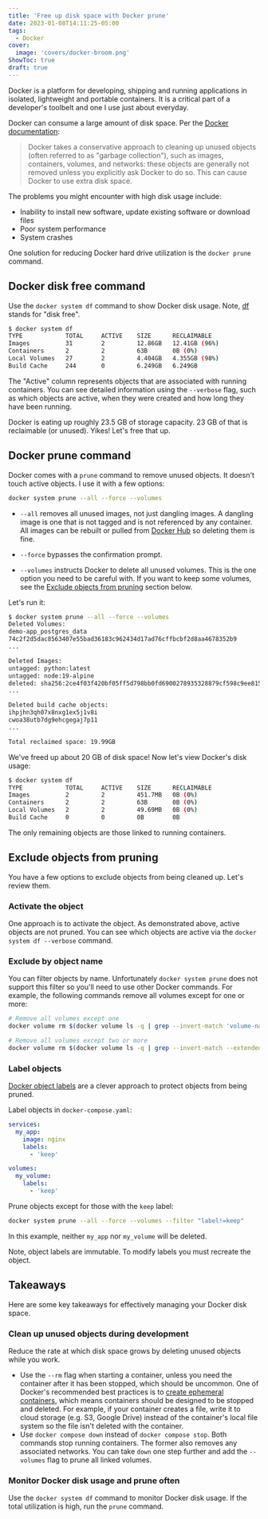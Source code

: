 ```yaml
---
title: 'Free up disk space with Docker prune'
date: 2023-01-08T14:11:25-05:00
tags:
  - Docker
cover:
  image: 'covers/docker-broom.png'
ShowToc: true
draft: true
---
```


Docker is a platform for developing, shipping and running applications in isolated, lightweight and portable containers. It is a critical part of a developer's toolbelt and one I use just about everyday.

Docker can consume a large amount of disk space. Per the [Docker documentation](https://docs.docker.com/config/pruning/):

> Docker takes a conservative approach to cleaning up unused objects (often referred to as "garbage collection"), such as images, containers, volumes, and networks: these objects are generally not removed unless you explicitly ask Docker to do so. This can cause Docker to use extra disk space.

The problems you might encounter with high disk usage include:

- Inability to install new software, update existing software or download files
- Poor system performance
- System crashes

One solution for reducing Docker hard drive utilization is the `docker prune` command.

## Docker disk free command

Use the `docker system df` command to show Docker disk usage. Note, [df](<https://en.wikipedia.org/wiki/Df_(Unix)>) stands for "disk free".

```bash
$ docker system df
TYPE            TOTAL     ACTIVE    SIZE      RECLAIMABLE
Images          31        2         12.86GB   12.41GB (96%)
Containers      2         2         63B       0B (0%)
Local Volumes   27        2         4.404GB   4.355GB (98%)
Build Cache     244       0         6.249GB   6.249GB
```

The "Active" column represents objects that are associated with running containers. You can see detailed information using the `--verbose` flag, such as which objects are active, when they were created and how long they have been running.

Docker is eating up roughly 23.5 GB of storage capacity. 23 GB of that is reclaimable (or unused). Yikes! Let's free that up.

## Docker prune command

Docker comes with a `prune` command to remove unused objects. It doesn't touch active objects. I use it with a few options:

```bash
docker system prune --all --force --volumes
```

- `--all` removes all unused images, not just dangling images. A dangling image is one that is not tagged and is not referenced by any container. All images can be rebuilt or pulled from [Docker Hub](https://hub.docker.com/) so deleting them is fine.

- `--force` bypasses the confirmation prompt.

- `--volumes` instructs Docker to delete all unused volumes. This is the one option you need to be careful with. If you want to keep some volumes, see the [Exclude objects from pruning](#exclude-objects-from-pruning) section below.

Let's run it:

```bash
$ docker system prune --all --force --volumes
Deleted Volumes:
demo-app_postgres_data
74c2f2d5dac8563407e55bad36183c962434d17ad76cffbcbf2d8aa4678352b9
...

Deleted Images:
untagged: python:latest
untagged: node:19-alpine
deleted: sha256:2ce4f03f420bf05ff5d798bb0fd6900278935328879cf598c9ee815322853b94
...

Deleted build cache objects:
ihpjhn3qh07x8nxg1ex5j1v8i
cwoa38utb7dg9ehcgegaj7p11
...

Total reclaimed space: 19.99GB
```

We've freed up about 20 GB of disk space! Now let's view Docker's disk usage:

```bash
$ docker system df
TYPE            TOTAL     ACTIVE    SIZE      RECLAIMABLE
Images          2         2         451.7MB   0B (0%)
Containers      2         2         63B       0B (0%)
Local Volumes   2         2         49.69MB   0B (0%)
Build Cache     0         0         0B        0B
```

The only remaining objects are those linked to running containers.

## Exclude objects from pruning

You have a few options to exclude objects from being cleaned up. Let's review them.

### Activate the object

One approach is to activate the object. As demonstrated above, active objects are not pruned. You can see which objects are active via the `docker system df --verbose` command.

### Exclude by object name

You can filter objects by name. Unfortunately `docker system prune` does not support this filter so you'll need to use other Docker commands. For example, the following commands remove all volumes except for one or more:

```bash
# Remove all volumes except one
docker volume rm $(docker volume ls -q | grep --invert-match 'volume-name')

# Remove all volumes except two or more
docker volume rm $(docker volume ls -q | grep --invert-match --extended-regexp 'volume-name1|volume-name2')
```

### Label objects

[Docker object labels](https://docs.docker.com/config/labels-custom-metadata/) are a clever approach to protect objects from being pruned.

Label objects in `docker-compose.yaml`:

```yaml
services:
  my_app:
    image: nginx
    labels:
      - 'keep'

volumes:
  my_volume:
    labels:
      - 'keep'
```

Prune objects except for those with the `keep` label:

```bash
docker system prune --all --force --volumes --filter "label!=keep"
```

In this example, neither `my_app` nor `my_volume` will be deleted.

Note, object labels are immutable. To modify labels you must recreate the object.

## Takeaways

Here are some key takeaways for effectively managing your Docker disk space.

### Clean up unused objects during development

Reduce the rate at which disk space grows by deleting unused objects while you work.

- Use the `--rm` flag when starting a container, unless you need the container after it has been stopped, which should be uncommon. One of Docker's recommended best practices is to [create ephemeral containers](https://docs.docker.com/develop/develop-images/dockerfile_best-practices/#create-ephemeral-containers), which means containers should be designed to be stopped and deleted. For example, if your container creates a file, write it to cloud storage (e.g. S3, Google Drive) instead of the container's local file system so the file isn't deleted with the container.
- Use `docker compose down` instead of `docker compose stop`. Both commands stop running containers. The former also removes any associated networks. You can take `down` one step further and add the `--volumes` flag to prune all linked volumes.

### Monitor Docker disk usage and prune often

Use the `docker system df` command to monitor Docker disk usage. If the total utilization is high, run the `prune` command.
